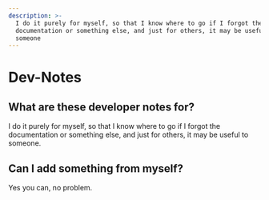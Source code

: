 ```yaml
---
description: >-
  I do it purely for myself, so that I know where to go if I forgot the
  documentation or something else, and just for others, it may be useful to
  someone
---
```


# Dev-Notes

## What are these developer notes for?

I do it purely for myself, so that I know where to go if I forgot the documentation or something else, and just for others, it may be useful to someone.

## Can I add something from myself?

Yes you can, no problem.

